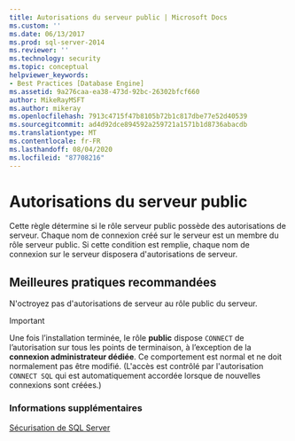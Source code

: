 ```yaml
---
title: Autorisations du serveur public | Microsoft Docs
ms.custom: ''
ms.date: 06/13/2017
ms.prod: sql-server-2014
ms.reviewer: ''
ms.technology: security
ms.topic: conceptual
helpviewer_keywords:
- Best Practices [Database Engine]
ms.assetid: 9a276caa-ea38-473d-92bc-26302bfcf660
author: MikeRayMSFT
ms.author: mikeray
ms.openlocfilehash: 7913c4715f47b8105b72b1c817dbe77e52d40539
ms.sourcegitcommit: ad4d92dce894592a259721a1571b1d8736abacdb
ms.translationtype: MT
ms.contentlocale: fr-FR
ms.lasthandoff: 08/04/2020
ms.locfileid: "87708216"
---
```

# <a name="server-public-permissions"></a>Autorisations du serveur public
  Cette règle détermine si le rôle serveur public possède des autorisations de serveur. Chaque nom de connexion créé sur le serveur est un membre du rôle serveur public. Si cette condition est remplie, chaque nom de connexion sur le serveur disposera d'autorisations de serveur.  
  
## <a name="best-practices-recommendations"></a>Meilleures pratiques recommandées  
 N'octroyez pas d'autorisations de serveur au rôle public du serveur.  
  
> [!IMPORTANT]  
>  Une fois l’installation terminée, le rôle **public** dispose `CONNECT` de l’autorisation sur tous les points de terminaison, à l’exception de la **connexion administrateur dédiée**. Ce comportement est normal et ne doit normalement pas être modifié. (L'accès est contrôlé par l'autorisation `CONNECT SQL` qui est automatiquement accordée lorsque de nouvelles connexions sont créées.)  
  
### <a name="for-more-information"></a>Informations supplémentaires  
 [Sécurisation de SQL Server](../security/securing-sql-server.md)  
  
  
